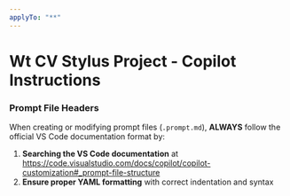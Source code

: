 ```yaml
---
applyTo: "**"
---
```

# Wt CV Stylus Project - Copilot Instructions

### Prompt File Headers
When creating or modifying prompt files (`.prompt.md`), **ALWAYS** follow the official VS Code documentation format by:
1. **Searching the VS Code documentation** at https://code.visualstudio.com/docs/copilot/copilot-customization#_prompt-file-structure
2. **Ensure proper YAML formatting** with correct indentation and syntax

